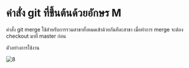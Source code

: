 # คำสั่ง git ที่ขึ้นต้นด้วยอักษร M

คำสั่ง git merge ใช้สำหรับการรวมสาขาทั้งหมดเข้าด้วยกันทีละสาขา เมื่อทำการ merge จะต้อง checkout มาที่ master ก่อน

ตัวอย่างการใช้งาน

![8](https://github.com/SuphawadiP/Git_A-Z_Mission_65030269/assets/144196049/30c971ca-4c0f-4522-96a4-4c74ffed075b)
